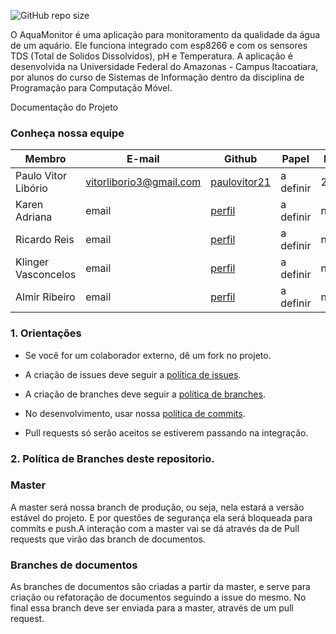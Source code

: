 ![GitHub repo size](https://img.shields.io/github/repo-size/ufam-icet-iti315/aqua-monitor)

O AquaMonitor é uma aplicação para monitoramento da qualidade da água de um aquário. Ele funciona integrado com esp8266 e com os sensores TDS (Total de Solidos Dissolvidos), pH e Temperatura. A aplicação é desenvolvida na Universidade Federal do Amazonas - Campus Itacoatiara, por alunos do curso de Sistemas de Informação dentro da disciplina de Programação para Computação Móvel.

Documentação do Projeto

### Conheça nossa equipe



| Membro | E-mail | Github | Papel |Matricula|
|-------------------------------|--------------------------|----------------------------------|----------------------|------------|
| Paulo Vitor Libório  | vitorliborio3@gmail.com | [paulovitor21](https://github.com/paulovitor21) | a definir |21752116|
| Karen Adriana  | email | [perfil](https://github.com/) | a definir |numero|
| Ricardo Reis | email| [perfil](https://github.com/) |a definir |numero|
| Klinger Vasconcelos | email | [perfil](https://github.com/) | a definir |numero|
| Almir Ribeiro  | email | [perfil](https://github.com/) | a definir |numero|

### 1. Orientações

* Se você for um colaborador externo, dê um fork no projeto.

* A criação de issues deve seguir a [política de issues](https://ufam-icet-iti315/aqua-monitor/issues/).

* A criação de branches deve seguir a [política de branches](https://ufam-icet-iti315/aqua-monitor/branches/).

* No desenvolvimento, usar nossa [política de commits](https://ufam-icet-iti315/aqua-monitor/commits/).

* Pull requests só serão aceitos se estiverem passando na integração.


### 2. Política de Branches deste repositorio.


### **Master**

A master será nossa branch de produção, ou seja, nela estará a versão estável do projeto. E por questões de segurança ela será bloqueada para commits e push.A interação com a master vai se dá através da de Pull requests que virão das branch de documentos.


### **Branches de documentos**

As branches de documentos são criadas a partir da master, e serve para criação ou refatoração de documentos seguindo a issue do mesmo. No final essa branch deve ser enviada para a master, através de um pull request.
